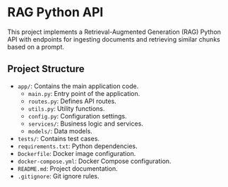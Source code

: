 # RAG Python API

This project implements a Retrieval-Augmented Generation (RAG) Python API with endpoints for ingesting documents and retrieving similar chunks based on a prompt.

## Project Structure

- `app/`: Contains the main application code.
  - `main.py`: Entry point of the application.
  - `routes.py`: Defines API routes.
  - `utils.py`: Utility functions.
  - `config.py`: Configuration settings.
  - `services/`: Business logic and services.
  - `models/`: Data models.
- `tests/`: Contains test cases.
- `requirements.txt`: Python dependencies.
- `Dockerfile`: Docker image configuration.
- `docker-compose.yml`: Docker Compose configuration.
- `README.md`: Project documentation.
- `.gitignore`: Git ignore rules.

